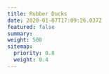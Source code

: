 ```yaml
---
title: Rubber Ducks
date: 2020-01-07T17:09:26.037Z
featured: false
summary:
weight: 500
sitemap:
  priority: 0.8
  weight: 0.4
---
```

